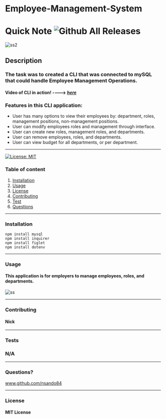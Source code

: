 # Employee-Management-System


  # **Quick Note**   ![Github All Releases](https://img.shields.io/github/contributors/nsando84/Employee-Management-System)   

![ss2](https://user-images.githubusercontent.com/67135603/94204362-f697e580-fe75-11ea-8bef-95d6b9199660.png)







  ## **Description**

  

  ### The task was to created a CLI that was connected to mySQL that could handle Employee Management Operations. 

 #### Video of CLI in action! ----> [***here***](https://drive.google.com/file/d/19_CLpc4l_5hZ3DlgX91NXfAMzCssDD8B/view)
 

 
  ### Features in this CLI application:
  - User has many options to view their employees by: department, roles, management positions, non-management positions. 
  - User can modify employees roles and management through interface.
  - User can create new roles, management roles, and departments.
  - User can remove employees, roles, and departments.
  - User can view budget for all departments, or per department.

 
---

[![License: MIT](https://img.shields.io/badge/License-MIT-yellow.svg)](https://opensource.org/licenses/MIT)

  ### Table of content
  1. [Installation](#installation)
  2. [Usage](#usage)
  3. [License](#license)
  4. [Contributing](#contributing)
  5. [Test](#test)
  6. [Questions](#questions)

---

### **Installation**

    npm install mysql
    npm install inquirer
    npm install figlet
    npm install dotenv

---

### **Usage**

#### This application is for employers to manage employees, roles, and departments.

![ss](https://user-images.githubusercontent.com/67135603/94203794-ea5f5880-fe74-11ea-95f5-754b6b303d22.png)




---

### **Contributing**

#### Nick

---

### **Tests**

### N/A

---

### **Questions?**

www.github.com/nsando84

---

### **License**

#### MIT License

  
